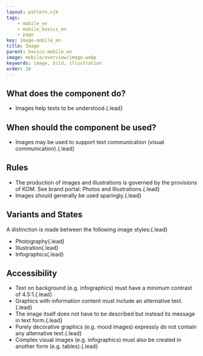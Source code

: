```yaml
---
layout: pattern.njk
tags: 
    - mobile_en
    - mobile_basics_en
    - page
key: image-mobile_en
title: Image
parent: basics-mobile_en
image: mobile/overview/image.webp
keywords: image, bild, illustration
order: 20
---
```


## What does the component do?
*   Images help texts to be understood.{.lead}

## When should the component be used?
*   Images may be used to support text communication (visual communication).{.lead}

## Rules
*   The production of images and illustrations is governed by the provisions of KOM. See brand portal: <sbb-link variant="inline" type="button" href="https://company.sbb.ch/de/ueber-die-sbb/profil/sbb-markenportal/kommunikation/foto.html">Photos</sbb-link> and <sbb-link variant="inline" type="button" href="https://company.sbb.ch/de/ueber-die-sbb/profil/sbb-markenportal/kommunikation/illustrationen.html">Illustrations</sbb-link>.{.lead}
*   Images should generally be used sparingly.{.lead}

## Variants and States
A distinction is made between the following image styles:{.lead}
*   Photography{.lead}
*   Illustration{.lead}
*   Infographics{.lead}

## Accessibility
*   Text on background (e.g. infographics) must have a minimum contrast of 4.5:1.{.lead}
*   Graphics with information content must include an alternative text.{.lead}
*   The image itself does not have to be described but instead its message in text form.{.lead}
*   Purely decorative graphics (e.g. mood images) expressly do not contain any alternative text.{.lead}
*   Complex visual images (e.g. infographics) must also be created in another form (e.g. tables).{.lead}